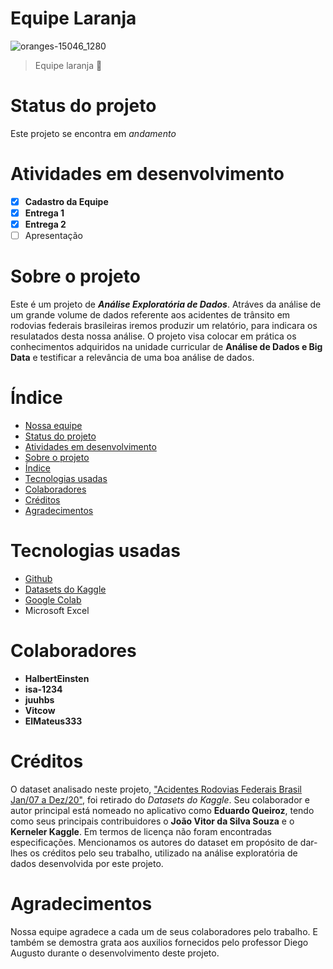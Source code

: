 # Equipe Laranja
![oranges-15046_1280](https://github.com/isa-1234/Equipe-laranja/assets/148003540/1d250ce9-5757-43fb-8a78-4efe496d740e)

> Equipe laranja 🍊
 
# Status do projeto
Este projeto se encontra em _andamento_

# Atividades em desenvolvimento
- [X]  **Cadastro da Equipe**
- [X]  **Entrega 1**
- [X]  **Entrega 2**
- [ ]  Apresentação

# Sobre o projeto
Este é um projeto de ***Análise Exploratória de Dados***. Atráves da análise de um grande volume de dados referente aos acidentes de trânsito em rodovias federais brasileiras iremos produzir um relatório, para indicara os resulatados desta nossa análise. O projeto visa colocar em prática os conhecimentos adquiridos na unidade curricular de **Análise de Dados e Big Data** e testificar a relevância de uma boa análise de dados.

# Índice
* [Nossa equipe](#equipe-laranja)
* [Status do projeto](#status-do-projeto)
* [Atividades em desenvolvimento](#atividades-em-desenvolvimento)
* [Sobre o projeto](#sobre-o-projeto)
* [Índice](#índice)
* [Tecnologias usadas](#tecnologias-usadas)
* [Colaboradores](#colaboradores)
* [Créditos](#créditos)
* [Agradecimentos](#agradecimentos)
  
# Tecnologias usadas
- [Github](https://github.com/)
- [Datasets do Kaggle](https://www.kaggle.com/)
- [Google Colab](https://colab.google/)
- Microsoft Excel

# Colaboradores
- **HalbertEinsten**
- **isa-1234**
- **juuhbs**
- **Vitcow**
- **ElMateus333**

# Créditos
O dataset analisado neste projeto, ["Acidentes Rodovias Federais Brasil Jan/07 a Dez/20"](https://www.kaggle.com/datasets/equeiroz/acidentes-rodovias-federais-brasil-jan07-a-jul19/data), foi retirado do _Datasets do Kaggle_. Seu colaborador e autor principal está nomeado no aplicativo como **Eduardo Queiroz**, tendo como seus principais contribuidores o **João Vitor da Silva Souza** e o **Kerneler Kaggle**. Em termos de licença não foram encontradas especificações. Mencionamos os autores do dataset em propósito de dar-lhes os créditos pelo seu trabalho, utilizado na análise exploratória de dados desenvolvida por este projeto.

# Agradecimentos
Nossa equipe agradece a cada um de seus colaboradores pelo trabalho. E também se demostra grata aos auxilios fornecidos pelo professor Diego Augusto durante o desenvolvimento deste projeto.
